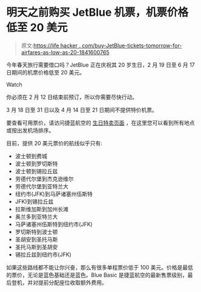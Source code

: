# 明天之前购买 JetBlue 机票，机票价格低至 20 美元

> 原文:[https://life hacker . com/buy-JetBlue-tickets-tomorrow-for-airfares-as-low-as-20-1841600765](https://lifehacker.com/buy-jetblue-tickets-tomorrow-for-airfares-as-low-as-20-1841600765)

今年春天旅行需要借口吗？JetBlue 正在庆祝其 20 岁生日，2 月 19 日至 6 月 17 日期间的机票价格低至 20 美元。

Watch

你必须在 2 月 12 日结束前预订，所以你需要尽快行动。

3 月 18 日至 31 日以及 4 月 14 日至 21 日期间不提供特价机票。

要查看可用票价，请访问捷蓝航空的 [生日特卖页面](https://www.jetblue.com/sale/birthday-sale-20) ，在这里您可以看到所有地点或按出发机场排序。

目前，提供 20 美元票价的航线似乎只有:

*   波士顿到费城
*   波士顿到罗切斯特
*   波士顿到锡拉丘兹
*   劳德代尔堡到杰克逊维尔
*   劳德代尔堡到亚特兰大
*   纽约市(JFK)到马萨诸塞州伍斯特
*   JFK)到锡拉丘兹
*   拉斯维加斯到加州长滩
*   奥兰多到亚特兰大
*   马萨诸塞州伍斯特到纽约市(JFK)
*   罗切斯特到波士顿
*   圣胡安到圣托马斯
*   圣托马斯到圣胡安
*   锡拉丘兹到纽约市(JFK)

如果这些路线都不能让你兴奋，那么有很多单程票价低于 100 美元。价格是最低的票价，无论是蓝色基础还是蓝色。Blue Basic 是捷蓝航空的最新售票级别，最后登机，并对提前分配座位收取额外费用。